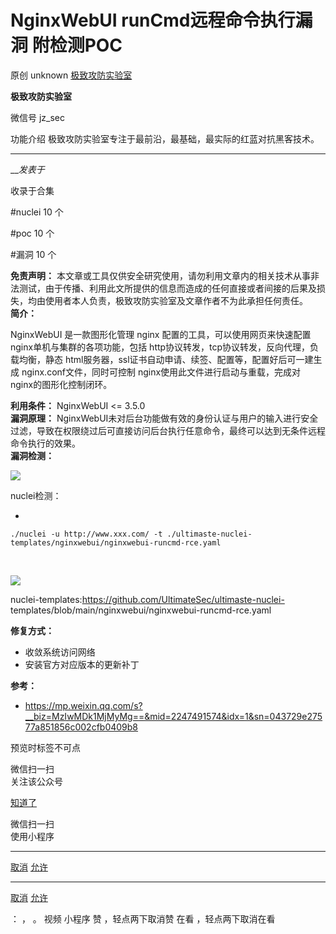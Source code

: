 #  NginxWebUI runCmd远程命令执行漏洞 附检测POC

原创 unknown  [ 极致攻防实验室 ](javascript:void\(0\);)

**极致攻防实验室** ![]()

微信号 jz_sec

功能介绍 极致攻防实验室专注于最前沿，最基础，最实际的红蓝对抗黑客技术。

____

___发表于_

收录于合集

#nuclei 10 个

#poc 10 个

#漏洞 10 个

**免责声明：**
本文章或工具仅供安全研究使用，请勿利用文章内的相关技术从事非法测试，由于传播、利用此文所提供的信息而造成的任何直接或者间接的后果及损失，均由使用者本人负责，极致攻防实验室及文章作者不为此承担任何责任。  
 **简介：**

NginxWebUI 是一款图形化管理 nginx 配置的工具，可以使用网页来快速配置 nginx单机与集群的各项功能，包括
http协议转发，tcp协议转发，反向代理，负载均衡，静态 html服务器，ssl证书自动申请、续签、配置等，配置好后可一建生成
nginx.conf文件，同时可控制 nginx使用此文件进行启动与重载，完成对 nginx的图形化控制闭环。

  
 **利用条件：** NginxWebUI <= 3.5.0  
 **漏洞原理：**
NginxWebUI未对后台功能做有效的身份认证与用户的输入进行安全过滤，导致在权限绕过后可直接访问后台执行任意命令，最终可以达到无条件远程命令执行的效果。  
 **漏洞检测：**  

![](https://gitee.com/fuli009/images/raw/master/public/20230629083212.png)

nuclei检测：

  * 

    
    
    ./nuclei -u http://www.xxx.com/ -t ./ultimaste-nuclei-templates/nginxwebui/nginxwebui-runcmd-rce.yaml

‍

![](https://gitee.com/fuli009/images/raw/master/public/20230629083214.png)

nuclei-templates:https://github.com/UltimateSec/ultimaste-nuclei-
templates/blob/main/nginxwebui/nginxwebui-runcmd-rce.yaml  
  
 **修复方式：**

  * 收敛系统访问网络
  * 安装官方对应版本的更新补丁  

  
 **参考：**

  * https://mp.weixin.qq.com/s?__biz=MzIwMDk1MjMyMg==&mid=2247491574&idx=1&sn=043729e27577a851856c002cfb0409b8

  

预览时标签不可点

微信扫一扫  
关注该公众号

[知道了](javascript:;)

微信扫一扫  
使用小程序

****

[取消](javascript:void\(0\);) [允许](javascript:void\(0\);)

****

[取消](javascript:void\(0\);) [允许](javascript:void\(0\);)

： ， 。   视频 小程序 赞 ，轻点两下取消赞 在看 ，轻点两下取消在看

